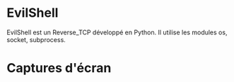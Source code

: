 # EvilShell
EvilShell est un Reverse_TCP développé en Python. Il utilise les modules os, socket, subprocess.

# Captures d'écran
